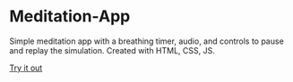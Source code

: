 # Meditation-App

Simple meditation app with a breathing timer, audio, and controls to pause and replay the simulation. Created with HTML, CSS, JS.

[Try it out](https://replit.com/@KarunaAdh/Simple-Meditation-App)
